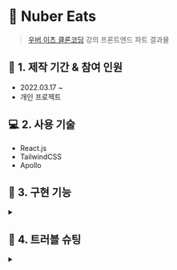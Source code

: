 # :pushpin: Nuber Eats

> [우버 이츠 클론코딩](https://nomadcoders.co/nuber-eats) 강의 프론트엔드 파트 결과물

## :calendar: 1. 제작 기간 & 참여 인원

- 2022.03.17 ~
- 개인 프로젝트

## :computer: 2. 사용 기술

- React.js
- TailwindCSS
- Apollo

## :dart: 3. 구현 기능

<details>
<summary></summary>
<div markdown="1">

</div>
</details>

## :rotating_light: 4. 트러블 슈팅

<details>
<summary></summary>
<div markdown="1">

</div>
</details>
